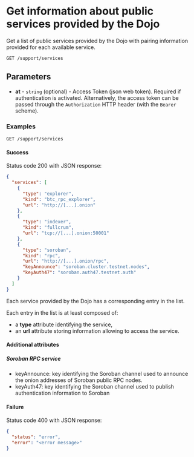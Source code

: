 # Get information about public services provided by the Dojo

Get a list of public services provided by the Dojo with pairing information provided for each available service.


```http request
GET /support/services
```

## Parameters
* **at** - `string` (optional) - Access Token (json web token). Required if authentication is activated. Alternatively, the access token can be passed through the `Authorization` HTTP header (with the `Bearer` scheme).


### Examples

```http request
GET /support/services
```

#### Success
Status code 200 with JSON response:
```json
{
  "services": [
    {
      "type": "explorer",
      "kind": "btc_rpc_explorer",
      "url": "http://[...].onion"
    },
    {
      "type": "indexer",
      "kind": "fullcrum",
      "url": "tcp://[...].onion:50001"
    },
    {
      "type": "soroban",
      "kind": "rpc",
      "url": "http://[...].onion/rpc",
      "keyAnnounce": "soroban.cluster.testnet.nodes",
      "keyAuth47": "soroban.auth47.testnet.auth"
    }
  ]
}
```

Each service provided by the Dojo has a corresponding entry in the list.

Each entry in the list is at least composed of:
* a **type** attribute identifying the service,
* an **url** attribute storing information allowing to access the service.


#### Additional attributes

##### Soroban RPC service
* keyAnnounce: key identifying the Soroban channel used to announce the onion addresses of Soroban public RPC nodes.
* keyAuth47: key identifying the Soroban channel used to publish authentication information to Soroban


#### Failure
Status code 400 with JSON response:
```json
{
  "status": "error",
  "error": "<error message>"
}
```